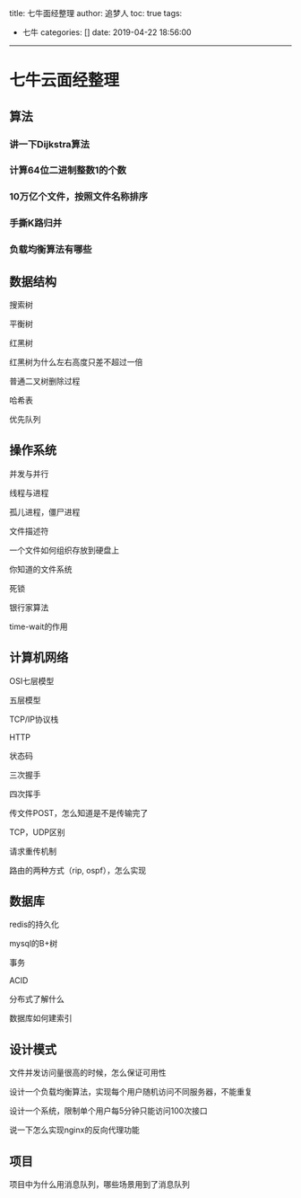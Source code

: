 title: 七牛面经整理
author: 追梦人
toc: true
tags:
  - 七牛
categories: []
date: 2019-04-22 18:56:00
---

# 七牛云面经整理

## 算法

### 讲一下Dijkstra算法

### 计算64位二进制整数1的个数

### 10万亿个文件，按照文件名称排序

### 手撕K路归并

### 负载均衡算法有哪些

## 数据结构

搜索树

平衡树

红黑树

红黑树为什么左右高度只差不超过一倍

普通二叉树删除过程

哈希表

优先队列

## 操作系统

并发与并行

线程与进程

孤儿进程，僵尸进程

文件描述符

一个文件如何组织存放到硬盘上

你知道的文件系统

死锁

银行家算法

time-wait的作用

## 计算机网络

OSI七层模型

五层模型

TCP/IP协议栈

HTTP

状态码

三次握手

四次挥手

传文件POST，怎么知道是不是传输完了

TCP，UDP区别

请求重传机制

路由的两种方式（rip, ospf），怎么实现

## 数据库

redis的持久化

mysql的B+树

事务

ACID

分布式了解什么

数据库如何建索引

## 设计模式

文件并发访问量很高的时候，怎么保证可用性

设计一个负载均衡算法，实现每个用户随机访问不同服务器，不能重复

设计一个系统，限制单个用户每5分钟只能访问100次接口

说一下怎么实现nginx的反向代理功能

## 项目

项目中为什么用消息队列，哪些场景用到了消息队列